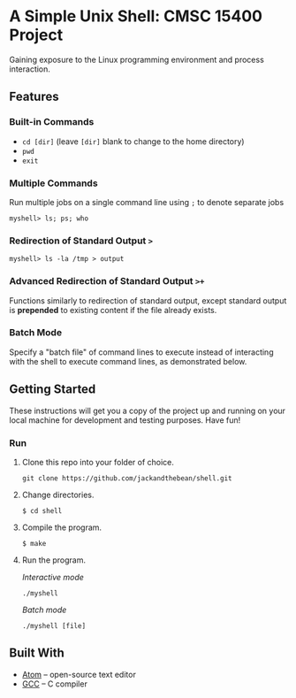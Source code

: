 # A Simple Unix Shell: CMSC 15400 Project
Gaining exposure to the Linux programming environment and process interaction.

## Features
### Built-in Commands
* `cd [dir]` (leave `[dir]` blank to change to the home directory)
* `pwd`
* `exit`

### Multiple Commands
Run multiple jobs on a single command line using `;` to denote separate jobs
```
myshell> ls; ps; who
```

### Redirection of Standard Output `>`
```
myshell> ls -la /tmp > output
```

### Advanced Redirection of Standard Output `>+`
Functions similarly to redirection of standard output, except standard output is **prepended** to existing content if the file already exists.

### Batch Mode
Specify a "batch file" of command lines to execute instead of interacting with the shell to execute command lines, as demonstrated below.

## Getting Started
These instructions will get you a copy of the project up and running on your local machine for development and testing purposes. Have fun!

### Run
1. Clone this repo into your folder of choice.
    ```
    git clone https://github.com/jackandthebean/shell.git
    ```
2. Change directories.
    ```
    $ cd shell
    ```
3. Compile the program.
    ```
    $ make
    ```
4. Run the program.

    *Interactive mode*
    ```
    ./myshell
    ```
    
    *Batch mode*
    ```
    ./myshell [file]
    ```

## Built With
* [Atom](https://atom.io/) – open-source text editor
* [GCC](https://gcc.gnu.org/) – C compiler
